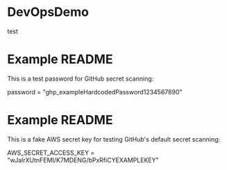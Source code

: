 # DevOpsDemo

test


# Example README

This is a test password for GitHub secret scanning:

password = "ghp_exampleHardcodedPassword1234567890"

# Example README

This is a fake AWS secret key for testing GitHub's default secret scanning:

AWS_SECRET_ACCESS_KEY = "wJalrXUtnFEMI/K7MDENG/bPxRfiCYEXAMPLEKEY"
